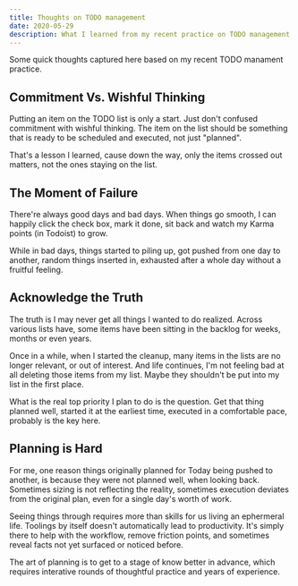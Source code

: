 ```yaml
---
title: Thoughts on TODO management
date: 2020-05-29
description: What I learned from my recent practice on TODO management.
---
```


Some quick thoughts captured here based on my recent TODO manament practice.

## Commitment Vs. Wishful Thinking

Putting an item on the TODO list is only a start. Just don't confused commitment
with wishful thinking. The item on the list should be something that is ready to
be scheduled and executed, not just "planned".

That's a lesson I learned, cause down the way, only the items crossed out
matters, not the ones staying on the list.

## The Moment of Failure

There're always good days and bad days. When things go smooth, I can happily
click the check box, mark it done, sit back and watch my Karma points (in
Todoist) to grow.

While in bad days, things started to piling up, got pushed from one day to
another, random things inserted in, exhausted after a whole day without a
fruitful feeling.

## Acknowledge the Truth

The truth is I may never get all things I wanted to do realized. Across various
lists have, some items have been sitting in the backlog for weeks, months or
even years.

Once in a while, when I started the cleanup, many items in the lists are no
longer relevant, or out of interest. And life continues, I'm not feeling bad at
all deleting those items from my list. Maybe they shouldn't be put into my list
in the first place.

What is the real top priority I plan to do is the question. Get that thing
planned well, started it at the earliest time, executed in a comfortable pace,
probably is the key here.

## Planning is Hard

For me, one reason things originally planned for Today being pushed to another, is
because they were not planned well, when looking back. Sometimes sizing is not
reflecting the reality, sometimes execution deviates from the original plan,
even for a single day's worth of work.

Seeing things through requires more than skills for us living an ephermeral life.
Toolings by itself doesn't automatically lead to productivity. It's simply there
to help with the workflow, remove friction points, and sometimes reveal facts
not yet surfaced or noticed before.

The art of planning is to get to a stage of know better in advance, which
requires interative rounds of thoughtful practice and years of experience.
